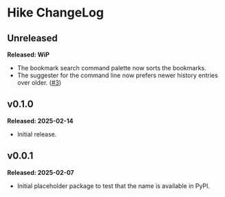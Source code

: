 # Hike ChangeLog

## Unreleased

**Released: WiP**

- The bookmark search command palette now sorts the bookmarks.
- The suggester for the command line now prefers newer history entries over
  older. ([#3](https://github.com/davep/hike/pull/3))

## v0.1.0

**Released: 2025-02-14**

- Initial release.

## v0.0.1

**Released: 2025-02-07**

- Initial placeholder package to test that the name is available in PyPI.

[//]: # (ChangeLog.md ends here)
